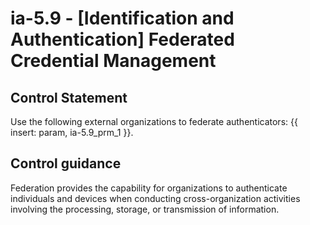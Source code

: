 # ia-5.9 - \[Identification and Authentication\] Federated Credential Management

## Control Statement

Use the following external organizations to federate authenticators: {{ insert: param, ia-5.9_prm_1 }}.

## Control guidance

Federation provides the capability for organizations to authenticate individuals and devices when conducting cross-organization activities involving the processing, storage, or transmission of information.
